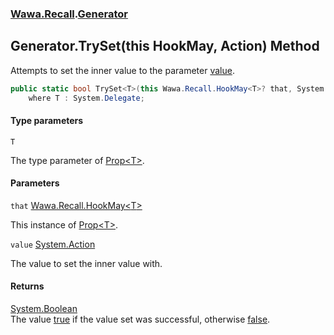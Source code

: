 ### [Wawa.Recall](Wawa.Recall.md 'Wawa.Recall').[Generator](Generator.md 'Wawa.Recall.Generator')

## Generator.TrySet<T>(this HookMay<T>, Action) Method

Attempts to set the inner value to the parameter [value](Generator.TrySet{T}(HookMay{T},Action).md#Wawa.Recall.Generator.TrySet_T_(thisWawa.Recall.HookMay_T_,System.Action).value 'Wawa.Recall.Generator.TrySet<T>(this Wawa.Recall.HookMay<T>, System.Action).value').

```csharp
public static bool TrySet<T>(this Wawa.Recall.HookMay<T>? that, System.Action? value)
    where T : System.Delegate;
```
#### Type parameters

<a name='Wawa.Recall.Generator.TrySet_T_(thisWawa.Recall.HookMay_T_,System.Action).T'></a>

`T`

The type parameter of [Prop&lt;T&gt;](Prop{T}.md 'Wawa.Recall.Prop<T>').
#### Parameters

<a name='Wawa.Recall.Generator.TrySet_T_(thisWawa.Recall.HookMay_T_,System.Action).that'></a>

`that` [Wawa.Recall.HookMay&lt;](HookMay{T}.md 'Wawa.Recall.HookMay<T>')[T](Generator.TrySet{T}(HookMay{T},Action).md#Wawa.Recall.Generator.TrySet_T_(thisWawa.Recall.HookMay_T_,System.Action).T 'Wawa.Recall.Generator.TrySet<T>(this Wawa.Recall.HookMay<T>, System.Action).T')[&gt;](HookMay{T}.md 'Wawa.Recall.HookMay<T>')

This instance of [Prop&lt;T&gt;](Prop{T}.md 'Wawa.Recall.Prop<T>').

<a name='Wawa.Recall.Generator.TrySet_T_(thisWawa.Recall.HookMay_T_,System.Action).value'></a>

`value` [System.Action](https://docs.microsoft.com/en-us/dotnet/api/System.Action 'System.Action')

The value to set the inner value with.

#### Returns
[System.Boolean](https://docs.microsoft.com/en-us/dotnet/api/System.Boolean 'System.Boolean')  
The value [true](https://docs.microsoft.com/en-us/dotnet/csharp/language-reference/builtin-types/bool 'https://docs.microsoft.com/en-us/dotnet/csharp/language-reference/builtin-types/bool') if the value set was successful, otherwise [false](https://docs.microsoft.com/en-us/dotnet/csharp/language-reference/builtin-types/bool 'https://docs.microsoft.com/en-us/dotnet/csharp/language-reference/builtin-types/bool').